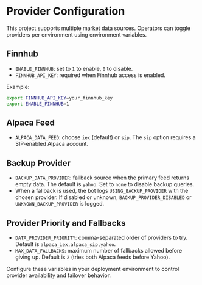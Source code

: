 # Provider Configuration

This project supports multiple market data sources. Operators can toggle providers per environment using environment variables.

## Finnhub

- `ENABLE_FINNHUB`: set to `1` to enable, `0` to disable.
- `FINNHUB_API_KEY`: required when Finnhub access is enabled.

Example:

```bash
export FINNHUB_API_KEY=your_finnhub_key
export ENABLE_FINNHUB=1
```

## Alpaca Feed

- `ALPACA_DATA_FEED`: choose `iex` (default) or `sip`. The `sip` option requires a SIP-enabled Alpaca account.

## Backup Provider

- `BACKUP_DATA_PROVIDER`: fallback source when the primary feed returns empty data. The default is `yahoo`. Set to `none` to disable backup queries.
- When a fallback is used, the bot logs `USING_BACKUP_PROVIDER` with the chosen provider. If disabled or unknown, `BACKUP_PROVIDER_DISABLED` or `UNKNOWN_BACKUP_PROVIDER` is logged.

## Provider Priority and Fallbacks

- `DATA_PROVIDER_PRIORITY`: comma-separated order of providers to try. Default is `alpaca_iex,alpaca_sip,yahoo`.
- `MAX_DATA_FALLBACKS`: maximum number of fallbacks allowed before giving up. Default is `2` (tries both Alpaca feeds before Yahoo).

Configure these variables in your deployment environment to control provider availability and failover behavior.
